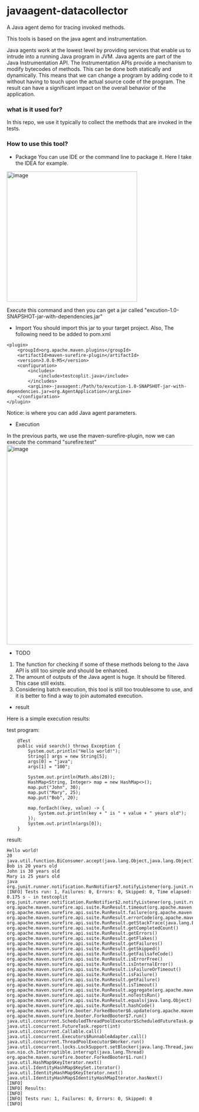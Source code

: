 # javaagent-datacollector
A Java agent demo for tracing invoked methods.

This tools is based on the java agent and instrumentation.

Java agents work at the lowest level by providing services that enable us to intrude into a running Java program in JVM. 
Java agents are part of the Java Instrumentation API. 
The Instrumentation APIs provide a mechanism to modify bytecodes of methods. 
This can be done both statically and dynamically. 
This means that we can change a program by adding code to it without having to touch upon the actual source code of the program. 
The result can have a significant impact on the overall behavior of the application.

### what is it used for?

In this repo, we use it typically to collect the methods that are invoked in the tests. 

### How to use this tool?

- Package
You can use IDE or the command line to package it. Here I take the IDEA for example.
<img width="353" alt="image" src="https://github.com/alexli-77/javaagent-datacollector/assets/13618018/0b0c8669-86ca-4eca-a0e8-9bcf8b5b9df0">

Execute this command and then you can get a jar called "excution-1.0-SNAPSHOT-jar-with-dependencies.jar"

- Import
You should import this jar to your target project. Also, The following need to be added to pom.xml

```
<plugin>
    <groupId>org.apache.maven.plugins</groupId>
    <artifactId>maven-surefire-plugin</artifactId>
    <version>3.0.0-M5</version>
    <configuration>
        <includes>
            <include>testcoplit.java</include>
        </includes>
        <argLine>-javaagent:/Path/to/excution-1.0-SNAPSHOT-jar-with-dependencies.jar=org.AgentApplication</argLine>
    </configuration>
</plugin>
```
Notice: <argLine><argLine> is where you can add Java agent parameters.

- Execution

In the previous parts, we use the maven-surefire-plugin, now we can execute the command "surefire:test"
<img width="540" alt="image" src="https://github.com/alexli-77/javaagent-datacollector/assets/13618018/847bfc65-8d2d-4827-aab8-522b07628791">

- TODO

1. The function for checking if some of these methods belong to the Java API is still too simple and should be enhanced.
2. The amount of outputs of the Java agent is huge. It should be filtered. This case still exists.
3. Considering batch execution, this tool is still too troublesome to use, and it is better to find a way to join automated execution.

- result

Here is a simple execution results:

test program:

```
    @Test
    public void search() throws Exception {
        System.out.println("Hello world!");
        String[] args = new String[5];
        args[0] = "java";
        args[1] = "100";

        System.out.println(Math.abs(20));
        HashMap<String, Integer> map = new HashMap<>();
        map.put("John", 30);
        map.put("Mary", 25);
        map.put("Bob", 20);

        map.forEach((key, value) -> {
            System.out.println(key + " is " + value + " years old");
        });
        System.out.println(args[0]);
    }
```

result:
```
Hello world!
20
java.util.function.BiConsumer.accept(java.lang.Object,java.lang.Object)
Bob is 20 years old
John is 30 years old
Mary is 25 years old
java
org.junit.runner.notification.RunNotifier$7.notifyListener(org.junit.runner.notification.RunListener)
[INFO] Tests run: 1, Failures: 0, Errors: 0, Skipped: 0, Time elapsed: 0.175 s - in testcoplit
org.junit.runner.notification.RunNotifier$2.notifyListener(org.junit.runner.notification.RunListener)
org.apache.maven.surefire.api.suite.RunResult.timeout(org.apache.maven.surefire.api.suite.RunResult)
org.apache.maven.surefire.api.suite.RunResult.failure(org.apache.maven.surefire.api.suite.RunResult,java.lang.Exception)
org.apache.maven.surefire.api.suite.RunResult.errorCode(org.apache.maven.surefire.api.suite.RunResult,java.lang.String,boolean)
org.apache.maven.surefire.api.suite.RunResult.getStackTrace(java.lang.Exception)
org.apache.maven.surefire.api.suite.RunResult.getCompletedCount()
org.apache.maven.surefire.api.suite.RunResult.getErrors()
org.apache.maven.surefire.api.suite.RunResult.getFlakes()
org.apache.maven.surefire.api.suite.RunResult.getFailures()
org.apache.maven.surefire.api.suite.RunResult.getSkipped()
org.apache.maven.surefire.api.suite.RunResult.getFailsafeCode()
org.apache.maven.surefire.api.suite.RunResult.isErrorFree()
org.apache.maven.surefire.api.suite.RunResult.isInternalError()
org.apache.maven.surefire.api.suite.RunResult.isFailureOrTimeout()
org.apache.maven.surefire.api.suite.RunResult.isFailure()
org.apache.maven.surefire.api.suite.RunResult.getFailure()
org.apache.maven.surefire.api.suite.RunResult.isTimeout()
org.apache.maven.surefire.api.suite.RunResult.aggregate(org.apache.maven.surefire.api.suite.RunResult)
org.apache.maven.surefire.api.suite.RunResult.noTestsRun()
org.apache.maven.surefire.api.suite.RunResult.equals(java.lang.Object)
org.apache.maven.surefire.api.suite.RunResult.hashCode()
org.apache.maven.surefire.booter.ForkedBooter$6.update(org.apache.maven.surefire.api.booter.Command)
org.apache.maven.surefire.booter.ForkedBooter$7.run()
java.util.concurrent.ScheduledThreadPoolExecutor$ScheduledFutureTask.getDelay(java.util.concurrent.TimeUnit)
java.util.concurrent.FutureTask.report(int)
java.util.concurrent.Callable.call()
java.util.concurrent.Executors$RunnableAdapter.call()
java.util.concurrent.ThreadPoolExecutor$Worker.run()
java.util.concurrent.locks.LockSupport.setBlocker(java.lang.Thread,java.lang.Object)
sun.nio.ch.Interruptible.interrupt(java.lang.Thread)
org.apache.maven.surefire.booter.ForkedBooter$1.run()
java.util.HashMap$KeyIterator.next()
java.util.IdentityHashMap$KeySet.iterator()
java.util.IdentityHashMap$KeyIterator.next()
java.util.IdentityHashMap$IdentityHashMapIterator.hasNext()
[INFO] 
[INFO] Results:
[INFO] 
[INFO] Tests run: 1, Failures: 0, Errors: 0, Skipped: 0
[INFO] 
```
